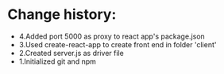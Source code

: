 # Change history:
- 4.Added port 5000 as proxy to react app's package.json
- 3.Used create-react-app to create front end in folder 'client'
- 2.Created server.js as driver file
- 1.Initialized git and npm